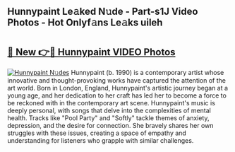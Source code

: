 ## Hunnypaint Le𝚊ked N𝚞de - Part-s1J Video Photos - Hot Onlyf𝚊ns Le𝚊ks uileh

# <h2><a href="http://ab69277.deff.icu/?id=Hunnypaint">🔗 New 👉🔴 Hunnypaint VIDEO Photos</a></h2>

[![Hunnypaint N𝚞des](https://i.imgur.com/rIISA9y.gif)](http://ab69277.deff.icu/?id=Hunnypaint)
Hunnypaint (b. 1990) is a contemporary artist whose innovative and thought-provoking works have captured the attention of the art world. Born in London, England, Hunnypaint's artistic journey began at a young age, and her dedication to her craft has led her to become a force to be reckoned with in the contemporary art scene. Hunnypaint's music is deeply personal, with songs that delve into the complexities of mental health. Tracks like "Pool Party" and "Softly" tackle themes of anxiety, depression, and the desire for connection. She bravely shares her own struggles with these issues, creating a space of empathy and understanding for listeners who grapple with similar challenges.
